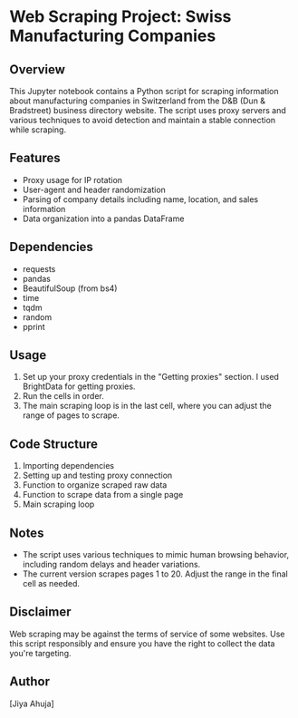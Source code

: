 # Web Scraping Project: Swiss Manufacturing Companies

## Overview
This Jupyter notebook contains a Python script for scraping information about manufacturing companies in Switzerland from the D&B (Dun & Bradstreet) business directory website. The script uses proxy servers and various techniques to avoid detection and maintain a stable connection while scraping.

## Features
- Proxy usage for IP rotation
- User-agent and header randomization
- Parsing of company details including name, location, and sales information
- Data organization into a pandas DataFrame

## Dependencies
- requests
- pandas
- BeautifulSoup (from bs4)
- time
- tqdm
- random
- pprint

## Usage
1. Set up your proxy credentials in the "Getting proxies" section. I used BrightData for getting proxies.
2. Run the cells in order.
3. The main scraping loop is in the last cell, where you can adjust the range of pages to scrape.

## Code Structure
1. Importing dependencies
2. Setting up and testing proxy connection
3. Function to organize scraped raw data
4. Function to scrape data from a single page
5. Main scraping loop

## Notes
- The script uses various techniques to mimic human browsing behavior, including random delays and header variations.
- The current version scrapes pages 1 to 20. Adjust the range in the final cell as needed.

## Disclaimer
Web scraping may be against the terms of service of some websites. Use this script responsibly and ensure you have the right to collect the data you're targeting.

## Author
[Jiya Ahuja]
